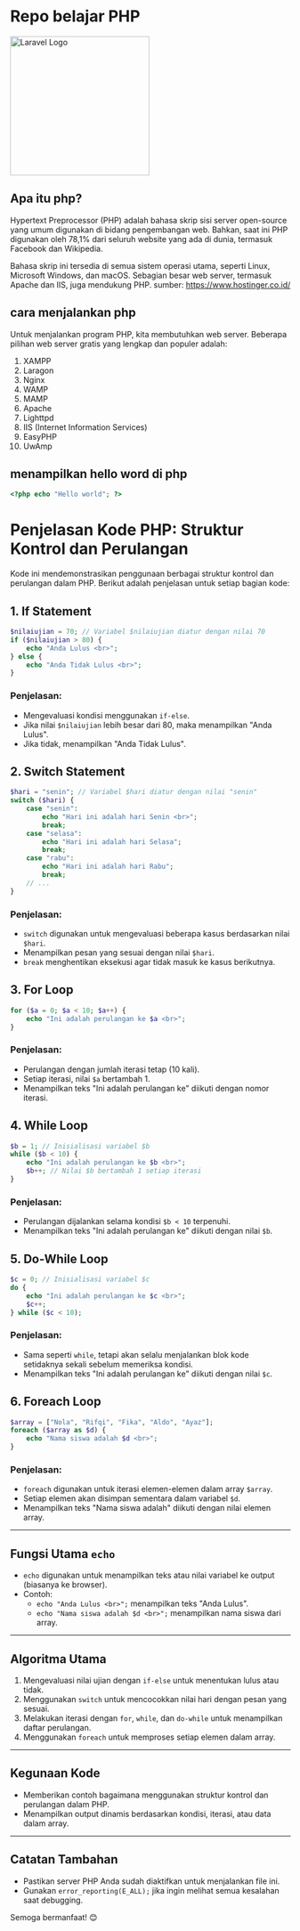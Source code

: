 # Repo belajar PHP

<img src="https://www.php.net/images/logos/php-logo-white.svg" width="250" alt="Laravel Logo">


## Apa itu php?

Hypertext Preprocessor (PHP) adalah bahasa skrip sisi server open-source yang umum digunakan di bidang pengembangan web. Bahkan, saat ini PHP digunakan oleh 78,1% dari seluruh website yang ada di dunia, termasuk Facebook dan Wikipedia.

Bahasa skrip ini tersedia di semua sistem operasi utama, seperti Linux, Microsoft Windows, dan macOS. Sebagian besar web server, termasuk Apache dan IIS, juga mendukung PHP.
sumber: https://www.hostinger.co.id/ 

## cara menjalankan php
 Untuk menjalankan program PHP, kita membutuhkan web server. Beberapa pilihan web server gratis yang lengkap dan populer adalah:

1. XAMPP
2. Laragon
3. Nginx
4. WAMP
5. MAMP
6. Apache
7. Lighttpd
8. IIS (Internet Information Services)
9. EasyPHP
10. UwAmp

## menampilkan hello word di php
```php
<?php echo "Hello world"; ?>
```

# Penjelasan Kode PHP: Struktur Kontrol dan Perulangan

Kode ini mendemonstrasikan penggunaan berbagai struktur kontrol dan perulangan dalam PHP. Berikut adalah penjelasan untuk setiap bagian kode:

## 1. **If Statement**
```php
$nilaiujian = 70; // Variabel $nilaiujian diatur dengan nilai 70
if ($nilaiujian > 80) {
    echo "Anda Lulus <br>";
} else {
    echo "Anda Tidak Lulus <br>";
}
```
### Penjelasan:
- Mengevaluasi kondisi menggunakan `if-else`.
- Jika nilai `$nilaiujian` lebih besar dari 80, maka menampilkan "Anda Lulus".
- Jika tidak, menampilkan "Anda Tidak Lulus".

## 2. **Switch Statement**
```php
$hari = "senin"; // Variabel $hari diatur dengan nilai "senin"
switch ($hari) {
    case "senin":
        echo "Hari ini adalah hari Senin <br>";
        break;
    case "selasa":
        echo "Hari ini adalah hari Selasa";
        break;
    case "rabu":
        echo "Hari ini adalah hari Rabu";
        break;
    // ...
}
```
### Penjelasan:
- `switch` digunakan untuk mengevaluasi beberapa kasus berdasarkan nilai `$hari`.
- Menampilkan pesan yang sesuai dengan nilai `$hari`.
- `break` menghentikan eksekusi agar tidak masuk ke kasus berikutnya.

## 3. **For Loop**
```php
for ($a = 0; $a < 10; $a++) {
    echo "Ini adalah perulangan ke $a <br>";
}
```
### Penjelasan:
- Perulangan dengan jumlah iterasi tetap (10 kali).
- Setiap iterasi, nilai `$a` bertambah 1.
- Menampilkan teks "Ini adalah perulangan ke" diikuti dengan nomor iterasi.

## 4. **While Loop**
```php
$b = 1; // Inisialisasi variabel $b
while ($b < 10) {
    echo "Ini adalah perulangan ke $b <br>";
    $b++; // Nilai $b bertambah 1 setiap iterasi
}
```
### Penjelasan:
- Perulangan dijalankan selama kondisi `$b < 10` terpenuhi.
- Menampilkan teks "Ini adalah perulangan ke" diikuti dengan nilai `$b`.

## 5. **Do-While Loop**
```php
$c = 0; // Inisialisasi variabel $c
do {
    echo "Ini adalah perulangan ke $c <br>";
    $c++;
} while ($c < 10);
```
### Penjelasan:
- Sama seperti `while`, tetapi akan selalu menjalankan blok kode setidaknya sekali sebelum memeriksa kondisi.
- Menampilkan teks "Ini adalah perulangan ke" diikuti dengan nilai `$c`.

## 6. **Foreach Loop**
```php
$array = ["Nola", "Rifqi", "Fika", "Aldo", "Ayaz"];
foreach ($array as $d) {
    echo "Nama siswa adalah $d <br>";
}
```
### Penjelasan:
- `foreach` digunakan untuk iterasi elemen-elemen dalam array `$array`.
- Setiap elemen akan disimpan sementara dalam variabel `$d`.
- Menampilkan teks "Nama siswa adalah" diikuti dengan nilai elemen array.

---

## Fungsi Utama `echo`
- `echo` digunakan untuk menampilkan teks atau nilai variabel ke output (biasanya ke browser).
- Contoh:
  - `echo "Anda Lulus <br>";` menampilkan teks "Anda Lulus".
  - `echo "Nama siswa adalah $d <br>";` menampilkan nama siswa dari array.

---

## Algoritma Utama
1. Mengevaluasi nilai ujian dengan `if-else` untuk menentukan lulus atau tidak.
2. Menggunakan `switch` untuk mencocokkan nilai hari dengan pesan yang sesuai.
3. Melakukan iterasi dengan `for`, `while`, dan `do-while` untuk menampilkan daftar perulangan.
4. Menggunakan `foreach` untuk memproses setiap elemen dalam array.

---

## Kegunaan Kode
- Memberikan contoh bagaimana menggunakan struktur kontrol dan perulangan dalam PHP.
- Menampilkan output dinamis berdasarkan kondisi, iterasi, atau data dalam array.

---

## Catatan Tambahan
- Pastikan server PHP Anda sudah diaktifkan untuk menjalankan file ini.
- Gunakan `error_reporting(E_ALL);` jika ingin melihat semua kesalahan saat debugging.

Semoga bermanfaat! 😊

